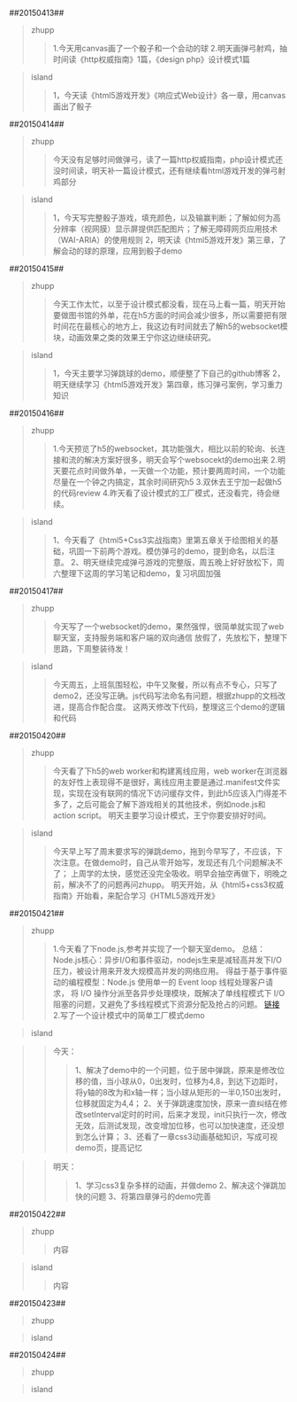 ##20150413##
>zhupp
>>1.今天用canvas画了一个骰子和一个会动的球
>>2.明天画弹弓射鸡，抽时间读《http权威指南》1篇，《design php》设计模式1篇

>island
>>1，今天读《html5游戏开发》《响应式Web设计》各一章，用canvas画出了骰子

##20150414##
>zhupp
>>今天没有足够时间做弹弓，读了一篇http权威指南，php设计模式还没时间读，明天补一篇设计模式，还有继续看html游戏开发的弹弓射鸡部分

>island
>>1，今天写完整骰子游戏，填充颜色，以及输赢判断；了解如何为高分辨率（视网膜）显示屏提供匹配图片；了解无障碍网页应用技术（WAI-ARIA）的使用规则
>>2，明天读《html5游戏开发》第三章，了解会动的球的原理，应用到骰子demo

##20150415##
>zhupp
>>今天工作太忙，以至于设计模式都没看，现在马上看一篇，明天开始要做图书馆的外单，花在h5方面的时间会减少很多，所以需要把有限时间花在最核心的地方上，我这边有时间就去了解h5的websocket模块，动画效果之类的效果王宁你这边继续研究。

>island
>>1，今天主要学习弹跳球的demo，顺便整了下自己的github博客
>>2，明天继续学习《html5游戏开发》第四章，练习弹弓案例，学习重力知识

##20150416##
>zhupp
>>1.今天预览了h5的websocket，其功能强大，相比以前的轮询、长连接和流的解决方案好很多，明天会写个websocekt的demo出来
>>2.明天要花点时间做外单，一天做一个功能，预计要两周时间，一个功能尽量在一个钟之内搞定，其余时间研究h5
>>3.双休去王宁加一起做h5的代码review
>>4.昨天看了设计模式的工厂模式，还没看完，待会继续。

>island
>>1、今天看了《html5+Css3实战指南》里第五章关于绘图相关的基础，巩固一下前两个游戏。模仿弹弓的demo，提到命名，以后注意。
>>2、明天继续完成弹弓游戏的完整版，周五晚上好好放松下，周六整理下这周的学习笔记和demo，复习巩固加强

##20150417##
>zhupp
>>今天写了一个websocket的demo，果然强悍，很简单就实现了web聊天室，支持服务端和客户端的双向通信
>>放假了，先放松下，整理下思路，下周整装待发！

>island
>>今天周五，上班氛围轻松，中午又聚餐，所以有点不专心，只写了demo2，还没写正确。js代码写法命名有问题，根据zhupp的文档改进，提高合作配合度。
>>这两天修改下代码，整理这三个demo的逻辑和代码

##20150420##
>zhupp
>>今天看了下h5的web worker和构建离线应用，web worker在浏览器的友好性上表现得不是很好，离线应用主要是通过.manifest文件实现，实现在没有联网的情况下访问缓存文件，到此h5应该入门得差不多了，之后可能会了解下游戏相关的其他技术，例如node.js和action script。
>>明天主要学习设计模式，王宁你要安排好时间。

>island
>>今天早上写了周末要求写的弹跳demo，拖到今早写了，不应该，下次注意。在做demo时，自己从零开始写，发现还有几个问题解决不了；
上周学的太快，感觉还没完全吸收。明早会抽空再做下，明晚之前，解决不了的问题再问zhupp。
>>明天开始，从《html5+css3权威指南》开始看，来配合学习《HTML5游戏开发》

##20150421##
>zhupp
>>1.今天看了下node.js,参考并实现了一个聊天室demo。
>>总结：Node.js核心：异步I/O和事件驱动，nodejs生来是减轻高并发下I/O压力，被设计用来开发大规模高并发的网络应用。
>>得益于基于事件驱动的编程模型：Node.js 使用单一的 Event loop 线程处理客户请求，
>>将 I/O 操作分派至各异步处理模块，既解决了单线程模式下 I/O 阻塞的问题，又避免了多线程模式下资源分配及抢占的问题。
>>[链接](http://www.ibm.com/developerworks/cn/web/1201_wangqf_nodejs/)
>>2.写了一个设计模式中的简单工厂模式demo

>island

>>今天：
>>>1、解决了demo中的一个问题，位于居中弹跳，原来是修改位移的值，当小球从0，0出发时，位移为4,8，到达下边距时，将y轴的8改为和x轴一样；当小球从矩形的一半0,150出发时，位移就固定为4,4；
>>>2、关于弹跳速度加快，原来一直纠结在修改setInterval定时的时间，后来才发现，init只执行一次，修改无效，后测试发现，改变增加位移，也可以加快速度，还没想到怎么计算；
>>>3、还看了一章css3动画基础知识，写成可视demo页，提高记忆

>>明天：
>>>1、学习css3复杂多样的动画，并做demo
>>>2、解决这个弹跳加快的问题
>>>3、将第四章弹弓的demo完善

##20150422##
>zhupp
>>内容


>island
>>内容

##20150423##
>zhupp

>island

##20150424##
>zhupp

>island